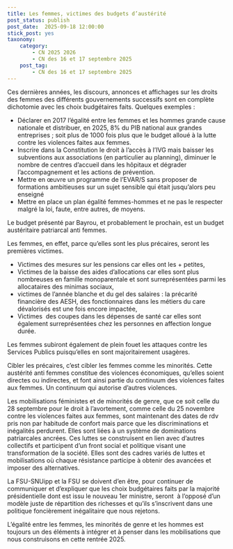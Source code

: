 ```yaml
---
title: Les femmes, victimes des budgets d’austérité
post_status: publish
post_date:  2025-09-18 12:00:00
stick_post: yes
taxonomy:
    category:
        - CN 2025 2026
        - CN des 16 et 17 septembre 2025
    post_tag:
        - CN des 16 et 17 septembre 2025
---
```



Ces dernières années, les discours, annonces et affichages sur les droits des femmes des différents gouvernements successifs sont en complète dichotomie avec les choix budgétaires faits. Quelques exemples :

- Déclarer en 2017 l’égalité entre les femmes et les hommes grande cause nationale et distribuer, en 2025, 8% du PIB national aux grandes entreprises ; soit plus de 1000 fois plus que le budget alloué à la lutte contre les violences faites aux femmes.
- Inscrire dans la Constitution le droit à l’accès à l’IVG mais baisser les subventions aux associations (en particulier au planning), diminuer le nombre de centres d’accueil dans les hôpitaux et dégrader l’accompagnement et les actions de prévention.
- Mettre en œuvre un programme de l’EVAR/S sans proposer de formations ambitieuses sur un sujet sensible qui était jusqu’alors peu enseigné
- Mettre en place un plan égalité femmes-hommes et ne pas le respecter malgré la loi, faute, entre autres, de moyens.

Le budget présenté par Bayrou, et probablement le prochain, est un budget austéritaire patriarcal anti femmes.

Les femmes, en effet, parce qu’elles sont les plus précaires, seront les premières victimes.

- Victimes des mesures sur les pensions car elles ont les + petites,
- Victimes de la baisse des aides d’allocations car elles sont plus nombreuses en famille monoparentale et sont surreprésentées parmi les allocataires des minimas sociaux,
- victimes de l’année blanche et du gel des salaires : la précarité financière des AESH, des fonctionnaires dans les métiers du care dévalorisés est une fois encore impactée,
- Victimes  des coupes dans les dépenses de santé car elles sont également surreprésentées chez les personnes en affection longue durée.

Les femmes subiront également de plein fouet les attaques contre les Services Publics puisqu’elles en sont majoritairement usagères.

Cibler les précaires, c’est cibler les femmes comme les minorités. Cette austérité anti femmes constitue des violences économiques, qu’elles soient directes ou indirectes, et font ainsi partie du continuum des violences faites aux femmes. Un continuum qui autorise d’autres violences.

Les mobilisations féministes et de minorités de genre, que ce soit celle du 28 septembre pour le droit à l’avortement, comme celle du 25 novembre contre les violences faites aux femmes, sont maintenant des dates de rdv pris non par habitude de confort mais parce que les discriminations et inégalités perdurent. Elles sont liées à un système de dominations patriarcales ancrées. Ces luttes se construisent en lien avec d’autres collectifs et participent d’un front social et politique visant une transformation de la société. Elles sont des cadres variés de luttes et mobilisations où chaque résistance participe à obtenir des avancées et imposer des alternatives.

La FSU-SNUipp et la FSU se doivent d’en être, pour continuer de communiquer et d’expliquer que les choix budgétaires faits par la majorité présidentielle dont est issu le nouveau 1er ministre, seront  à l’opposé d’un modèle juste de répartition des richesses et qu’ils s’inscrivent dans une politique foncièrement inégalitaire que nous rejetons.

L’égalité entre les femmes, les minorités de genre et les hommes est toujours un des éléments à intégrer et à penser dans les mobilisations que nous construisons en cette rentrée 2025.
